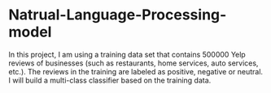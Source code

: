 # Natrual-Language-Processing-model
In this project, I am using a training data set that contains 500000 Yelp reviews of businesses (such as restaurants, home services, auto services, etc.). The reviews in the training are labeled as positive, negative or neutral. I will build a multi-class classifier based on the training data.
